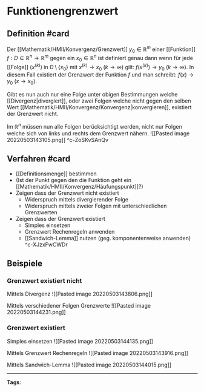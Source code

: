 # Funktionengrenzwert
## Definition #card 
Der [[Mathematik/HMII/Konvergenz/Grenzwert]] $y_{0} \in \mathbb{R}^m$ einer [[Funktion]] $f: D \subseteq \mathbb{R}^{n} \to \mathbb{R}^m$ gegen ein $x_{0}\in \mathbb{R}^n$ ist definiert genau dann wenn für jede [[Folge]] $(x^{(k)})$ in $D \setminus \{x_0\}$ mit $x^{(k)} \to x_{0}$ $(k \to \infty)$ gilt: $f(x^{(k)}) \to y_{0}$ $(k\to\infty)$.
In diesem Fall existiert der Grenzwert der Funktion $f$ und man schreibt: $f(x) \to y_{0}$ $(x \to x_{0})$.

Gibt es nun auch nur eine Folge unter obigen Bestimmungen welche [[Divergenz|divergiert]], oder zwei Folgen welche nicht gegen den selben Wert [[Mathematik/HMII/Konvergenz/Konvergenz|konvergieren]], existiert der Grenzwert nicht.

Im $\mathbb{R}^n$ müssen nun alle Folgen berücksichtigt werden, nicht nur Folgen welche sich von links und rechts dem Grenzwert nähern.
![[Pasted image 20220503143105.png]]
^c-ZoSKvSAnQv

## Verfahren #card
- [[Definitionsmenge]] bestimmen
- (Ist der Punkt gegen den die Funktion geht ein [[Mathematik/HMII/Konvergenz/Häufungspunkt]]?)
- Zeigen dass der Grenzwert nicht existiert
  - Widerspruch mittels divergierender Folge
  - Widerspruch mittels zweier Folgen mit unterschiedlichen Grenzwerten
- Zeigen dass der Grenzwert existiert
  - Simples einsetzen
  - Grenzwert Rechenregeln anwenden
  - [[Sandwich-Lemma]] nutzen (geg. komponentenweise anwenden)
^c-XJzxFwCWDr

## Beispiele
### Grenzwert existiert nicht
Mittels Divergenz
![[Pasted image 20220503143806.png]]

Mittels verschiedener Folgen Grenzwerte
![[Pasted image 20220503144231.png]]

### Grenzwert existiert
Simples einsetzen
![[Pasted image 20220503144135.png]]

Mittels Grenzwert Rechenregeln
![[Pasted image 20220503143916.png]]

Mittels Sandwich-Lemma
![[Pasted image 20220503144015.png]]

---
**Tags**: 